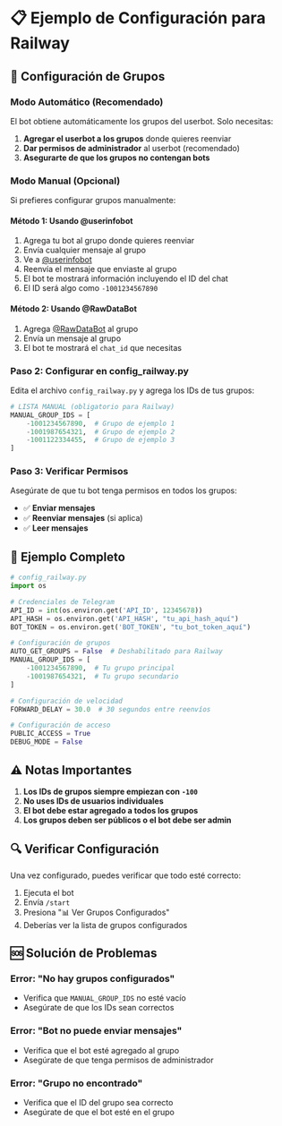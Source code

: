 # 📋 Ejemplo de Configuración para Railway

## 🔧 Configuración de Grupos

### **Modo Automático (Recomendado)**

El bot obtiene automáticamente los grupos del userbot. Solo necesitas:

1. **Agregar el userbot a los grupos** donde quieres reenviar
2. **Dar permisos de administrador** al userbot (recomendado)
3. **Asegurarte de que los grupos no contengan bots**

### **Modo Manual (Opcional)**

Si prefieres configurar grupos manualmente:

#### **Método 1: Usando @userinfobot**
1. Agrega tu bot al grupo donde quieres reenviar
2. Envía cualquier mensaje al grupo
3. Ve a [@userinfobot](https://t.me/userinfobot)
4. Reenvía el mensaje que enviaste al grupo
5. El bot te mostrará información incluyendo el ID del chat
6. El ID será algo como `-1001234567890`

#### **Método 2: Usando @RawDataBot**
1. Agrega [@RawDataBot](https://t.me/RawDataBot) al grupo
2. Envía un mensaje al grupo
3. El bot te mostrará el `chat_id` que necesitas

### **Paso 2: Configurar en config_railway.py**

Edita el archivo `config_railway.py` y agrega los IDs de tus grupos:

```python
# LISTA MANUAL (obligatorio para Railway)
MANUAL_GROUP_IDS = [
    -1001234567890,  # Grupo de ejemplo 1
    -1001987654321,  # Grupo de ejemplo 2
    -1001122334455,  # Grupo de ejemplo 3
]
```

### **Paso 3: Verificar Permisos**

Asegúrate de que tu bot tenga permisos en todos los grupos:
- ✅ **Enviar mensajes**
- ✅ **Reenviar mensajes** (si aplica)
- ✅ **Leer mensajes**

## 🚀 Ejemplo Completo

```python
# config_railway.py
import os

# Credenciales de Telegram
API_ID = int(os.environ.get('API_ID', 12345678))
API_HASH = os.environ.get('API_HASH', "tu_api_hash_aquí")
BOT_TOKEN = os.environ.get('BOT_TOKEN', "tu_bot_token_aquí")

# Configuración de grupos
AUTO_GET_GROUPS = False  # Deshabilitado para Railway
MANUAL_GROUP_IDS = [
    -1001234567890,  # Tu grupo principal
    -1001987654321,  # Tu grupo secundario
]

# Configuración de velocidad
FORWARD_DELAY = 30.0  # 30 segundos entre reenvíos

# Configuración de acceso
PUBLIC_ACCESS = True
DEBUG_MODE = False
```

## ⚠️ Notas Importantes

1. **Los IDs de grupos siempre empiezan con `-100`**
2. **No uses IDs de usuarios individuales**
3. **El bot debe estar agregado a todos los grupos**
4. **Los grupos deben ser públicos o el bot debe ser admin**

## 🔍 Verificar Configuración

Una vez configurado, puedes verificar que todo esté correcto:

1. Ejecuta el bot
2. Envía `/start`
3. Presiona "📊 Ver Grupos Configurados"
4. Deberías ver la lista de grupos configurados

## 🆘 Solución de Problemas

### **Error: "No hay grupos configurados"**
- Verifica que `MANUAL_GROUP_IDS` no esté vacío
- Asegúrate de que los IDs sean correctos

### **Error: "Bot no puede enviar mensajes"**
- Verifica que el bot esté agregado al grupo
- Asegúrate de que tenga permisos de administrador

### **Error: "Grupo no encontrado"**
- Verifica que el ID del grupo sea correcto
- Asegúrate de que el bot esté en el grupo 
